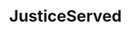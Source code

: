 ---
title: JusticeServed
crosslinks:
- youtubefactsbot
- youtubot
- iamverybadass
- autotldr
- Roadcam
- livven
- pussypassdenied
- videos
- SubredditDrama
- IAmA
- The_Donald
- autourbanbot
- tmsbmeta
- circlebroke2
- Drama
- anti_gif_bot
- john_yukis_bots
- ShitRedditSays
- ShitAmericansSay
- PublicFreakout
---